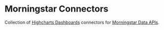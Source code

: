 Morningstar Connectors
======================

Collection of [Highcharts Dashboards] connectors for [Morningstar Data APIs].



[Highcharts Dashboards]: https://highcharts.com/dashboards/
[Morningstar Data APIs]: https://developer.morningstar.com/direct-web-services/
